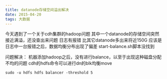 ```yaml
---
title: datanode存储空间溢出解决
date: 2015-04-20
tags: 大数据
---
```


今天遇到了一个关于cdh集群的hadoop问题
其中一个datanode的存储空间突然接近满溢，还没查出来问题
日志有报错
比其它datanode多出来将近150G
应该是日志中一台报错之后，数据均衡分布出现了偏差
start-balance.sh脚本没找到


问题解决：
机器添加hadoop之后，没有进行balance，以至于出现这种磁盘分配不均的问题
cdh的hdfs命令可以进行dn的blk均衡move

```vim
sudo -u hdfs hdfs balancer -threshold 5
```

